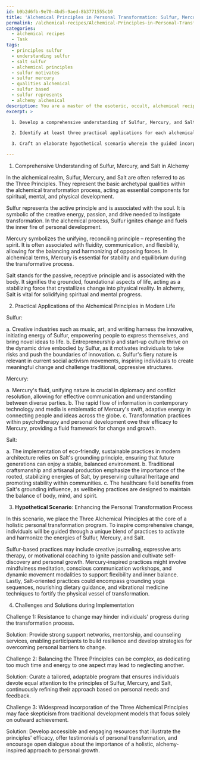 ```yaml
---
id: b9b2d6fb-9e70-4bd5-9aed-8b3771555c10
title: 'Alchemical Principles in Personal Transformation: Sulfur, Mercury, Salt'
permalink: /alchemical-recipes/Alchemical-Principles-in-Personal-Transformation-Sulfur-Mercury-Salt/
categories:
  - alchemical recipes
  - Task
tags:
  - principles sulfur
  - understanding sulfur
  - salt sulfur
  - alchemical principles
  - sulfur motivates
  - sulfur mercury
  - qualities alchemical
  - sulfur based
  - sulfur represents
  - alchemy alchemical
description: You are a master of the esoteric, occult, alchemical recipes, you complete tasks to the absolute best of your ability, no matter if you think you were not trained to do the task specifically, you will attempt to do it anyways, since you have performed the tasks you are given with great mastery, accuracy, and deep understanding of what is requested. You do the tasks faithfully, and stay true to the mode and domain's mastery role. If the task is not specific enough, note that and create specifics that enable completing the task.
excerpt: >

  1. Develop a comprehensive understanding of Sulfur, Mercury, and Salt as they manifest within the alchemical realm. Delve into the symbolic purpose behind each component and their unique characteristics concerning spiritual, mental, and physical transformation.

  2. Identify at least three practical applications for each alchemical principle in modern life, to which end you are to substantiate your claims with scientific, technological or cultural endeavors. Present examples that demonstrate how these principles manifest and operate within specific industries or creative pursuits.

  3. Craft an elaborate hypothetical scenario wherein the guided incorporation of the Three Alchemical Principles may significantly enhance or redefine a chosen industry, socio-cultural movement, or personal transformation process. Consider factors such as shifting mindsets, methods of adaptation, and potential societal implications in your proposition.

---
```

1. Comprehensive Understanding of Sulfur, Mercury, and Salt in Alchemy

In the alchemical realm, Sulfur, Mercury, and Salt are often referred to as the Three Principles. They represent the basic archetypal qualities within the alchemical transformation process, acting as essential components for spiritual, mental, and physical development.

Sulfur represents the active principle and is associated with the soul. It is symbolic of the creative energy, passion, and drive needed to instigate transformation. In the alchemical process, Sulfur ignites change and fuels the inner fire of personal development.

Mercury symbolizes the unifying, reconciling principle – representing the spirit. It is often associated with fluidity, communication, and flexibility, allowing for the balancing and harmonizing of opposing forces. In alchemical terms, Mercury is essential for stability and equilibrium during the transformative process.

Salt stands for the passive, receptive principle and is associated with the body. It signifies the grounded, foundational aspects of life, acting as a stabilizing force that crystallizes change into physical reality. In alchemy, Salt is vital for solidifying spiritual and mental progress.

2. Practical Applications of the Alchemical Principles in Modern Life

Sulfur:

a. Creative industries such as music, art, and writing harness the innovative, initiating energy of Sulfur, empowering people to express themselves, and bring novel ideas to life.
b. Entrepreneurship and start-up culture thrive on the dynamic drive embodied by Sulfur, as it motivates individuals to take risks and push the boundaries of innovation.
c. Sulfur's fiery nature is relevant in current social activism movements, inspiring individuals to create meaningful change and challenge traditional, oppressive structures.

Mercury:

a. Mercury's fluid, unifying nature is crucial in diplomacy and conflict resolution, allowing for effective communication and understanding between diverse parties.
b. The rapid flow of information in contemporary technology and media is emblematic of Mercury's swift, adaptive energy in connecting people and ideas across the globe.
c. Transformation practices within psychotherapy and personal development owe their efficacy to Mercury, providing a fluid framework for change and growth.

Salt:

a. The implementation of eco-friendly, sustainable practices in modern architecture relies on Salt's grounding principle, ensuring that future generations can enjoy a stable, balanced environment.
b. Traditional craftsmanship and artisanal production emphasize the importance of the rooted, stabilizing energies of Salt, by preserving cultural heritage and promoting stability within communities.
c. The healthcare field benefits from Salt's grounding influence, as wellbeing practices are designed to maintain the balance of body, mind, and spirit.

3. **Hypothetical Scenario**: Enhancing the Personal Transformation Process

In this scenario, we place the Three Alchemical Principles at the core of a holistic personal transformation program. To inspire comprehensive change, individuals will be guided through a unique blend of practices to activate and harmonize the energies of Sulfur, Mercury, and Salt.

Sulfur-based practices may include creative journaling, expressive arts therapy, or motivational coaching to ignite passion and cultivate self-discovery and personal growth. Mercury-inspired practices might involve mindfulness meditation, conscious communication workshops, and dynamic movement modalities to support flexibility and inner balance. Lastly, Salt-oriented practices could encompass grounding yoga sequences, nourishing dietary guidance, and vibrational medicine techniques to fortify the physical vessel of transformation.

4. Challenges and Solutions during Implementation

Challenge 1: Resistance to change may hinder individuals' progress during the transformation process.

Solution: Provide strong support networks, mentorship, and counseling services, enabling participants to build resilience and develop strategies for overcoming personal barriers to change.

Challenge 2: Balancing the Three Principles can be complex, as dedicating too much time and energy to one aspect may lead to neglecting another.

Solution: Curate a tailored, adaptable program that ensures individuals devote equal attention to the principles of Sulfur, Mercury, and Salt, continuously refining their approach based on personal needs and feedback.

Challenge 3: Widespread incorporation of the Three Alchemical Principles may face skepticism from traditional development models that focus solely on outward achievement.

Solution: Develop accessible and engaging resources that illustrate the principles' efficacy, offer testimonials of personal transformation, and encourage open dialogue about the importance of a holistic, alchemy-inspired approach to personal growth.

